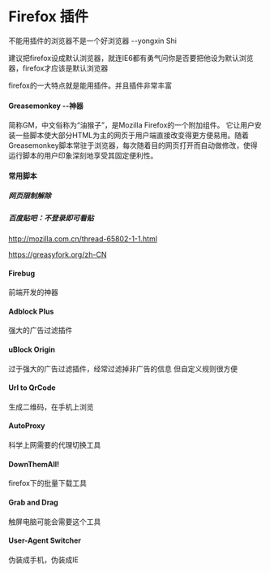 Firefox 插件
==========
不能用插件的浏览器不是一个好浏览器 --yongxin Shi

建议把firefox设成默认浏览器，就连IE6都有勇气问你是否要把他设为默认浏览器，firefox才应该是默认浏览器

firefox的一大特点就是能用插件。并且插件非常丰富


#### Greasemonkey --神器
简称GM，中文俗称为“油猴子”，是Mozilla Firefox的一个附加组件。
它让用户安装一些脚本使大部分HTML为主的网页于用户端直接改变得更方便易用。随着Greasemonkey脚本常驻于浏览器，每次随着目的网页打开而自动做修改，使得运行脚本的用户印象深刻地享受其固定便利性。

#### 常用脚本
##### 网页限制解除
##### 百度贴吧：不登录即可看贴

http://mozilla.com.cn/thread-65802-1-1.html

https://greasyfork.org/zh-CN


#### Firebug
前端开发的神器

#### Adblock Plus
强大的广告过滤插件

#### uBlock Origin
过于强大的广告过滤插件，经常过滤掉非广告的信息
但自定义规则很方便

#### Url to QrCode
生成二维码，在手机上浏览

#### AutoProxy
科学上网需要的代理切换工具

#### DownThemAll!
firefox下的批量下载工具

#### Grab and Drag
触屏电脑可能会需要这个工具

#### User-Agent Switcher
伪装成手机，伪装成IE
